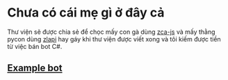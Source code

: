# Chưa có cái mẹ gì ở đây cả
Thư viện sẽ được chia sẻ để chọc mấy con gà dùng [zca-js](https://github.com/RFS-ADRENO/zca-js) và mấy thằng pycon dùng [zlapi](https://github.com/Its-VrxxDev/zlapi) hay gáy khi thư viện được viết xong và tôi kiếm được tiền từ việc bán bot C#.

## [Example bot](https://github.com/ElectroHeavenVN/ZaloBotExample)
<!-- # ZaloExplode
Abstraction layer over Zalo's internal API. Inspired from YouTubeExplode and DSharpPlus. -->
